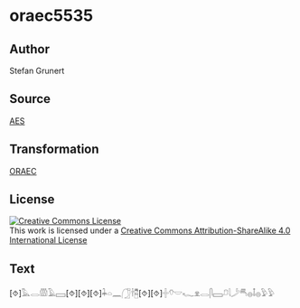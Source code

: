 # oraec5535

## Author

Stefan Grunert

## Source

[AES](https://github.com/simondschweitzer/aes)

## Transformation

[ORAEC](https://oraec.github.io/)

## License

<a rel="license" href="http://creativecommons.org/licenses/by-sa/4.0/"><img alt="Creative Commons License" style="border-width:0" src="https://i.creativecommons.org/l/by-sa/4.0/88x31.png" /></a><br />This work is licensed under a <a rel="license" href="http://creativecommons.org/licenses/by-sa/4.0/">Creative Commons Attribution-ShareAlike 4.0 International License</a>

## Text

[⯑]𓅓𓂋𓏃𓄿𓈙[⯑][⯑][⯑]𓇓𓏏𓈖𓃂𓌂𓉥[⯑][⯑]𓏶𓄣𓎟𓆑𓁷𓂋𓋴𓈙𓍔𓇋𓌳𓄪𓐍𓄤𓐍𓅱𓅱<br>

